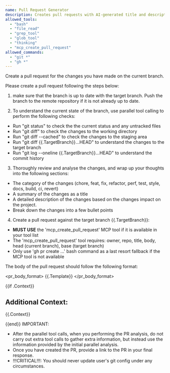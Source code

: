 ```yaml
---
name: Pull Request Generator
description: Creates pull requests with AI-generated title and description by analyzing branch changes
allowed_tools:
  - "bash"
  - "file_read"
  - "grep_tool"
  - "glob_tool"
  - "thinking"
  - "mcp_create_pull_request"
allowed_commands:
  - "git *"
  - "gh *"
---
```


Create a pull request for the changes you have made on the current branch.

Please create a pull request following the steps below:

1. make sure that the branch is up to date with the target branch. Push the branch to the remote repository if it is not already up to date.

2. To understand the current state of the branch, use parallel tool calling to perform the following checks:
  - Run "git status" to check the the current status and any untracked files
  - Run "git diff" to check the changes to the working directory
  - Run "git diff --cached" to check the changes to the staging area
  - Run "git diff {{.TargetBranch}}...HEAD" to understand the changes to the target branch
  - Run "git log --oneline {{.TargetBranch}}...HEAD" to understand the commit history

3. Thoroughly review and analyse the changes, and wrap up your thoughts into the following sections:
- The category of the changes (chore, feat, fix, refactor, perf, test, style, docs, build, ci, revert)
- A summary of the changes as a title
- A detailed description of the changes based on the changes impact on the project.
- Break down the changes into a few bullet points

4. Create a pull request against the target branch {{.TargetBranch}}:
- **MUST USE** the 'mcp_create_pull_request' MCP tool if it is available in your tool list
- The 'mcp_create_pull_request' tool requires: owner, repo, title, body, head (current branch), base (target branch)
- Only use 'gh pr create ...' bash command as a last resort fallback if the MCP tool is not available

The body of the pull request should follow the following format:

<pr_body_format>
{{.Template}}
</pr_body_format>

{{if .Context}}
## Additional Context:

{{.Context}}

{{end}}
IMPORTANT:
- After the parallel tool calls, when you performing the PR analysis, do not carry out extra tool calls to gather extra information, but instead use the information provided by the initial parallel analysis.
- Once you have created the PR, provide a link to the PR in your final response.
- !!!CRITICAL!!!: You should never update user's git config under any circumstances.